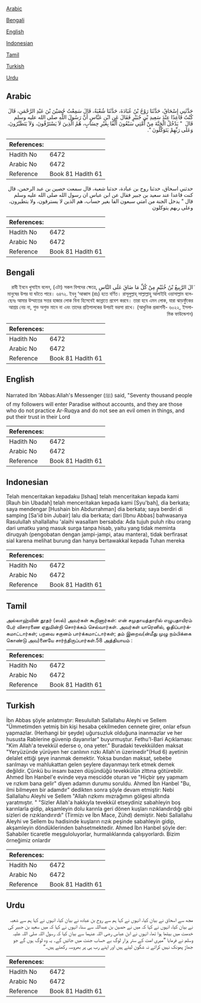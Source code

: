 [Arabic](#arabic)

[Bengali](#bengali)

[English](#english)

[Indonesian](#indonesian)

[Tamil](#tamil)

[Turkish](#turkish)

[Urdu](#urdu)

## Arabic


<div dir="rtl" lang="ar" style={{fontSize:'larger',backgroundColor:'#f8f9fa',padding:20}}>
حَدَّثَنِي إِسْحَاقُ، حَدَّثَنَا رَوْحُ بْنُ عُبَادَةَ، حَدَّثَنَا شُعْبَةُ، قَالَ سَمِعْتُ حُصَيْنَ بْنَ عَبْدِ الرَّحْمَنِ، قَالَ كُنْتُ قَاعِدًا عِنْدَ سَعِيدِ بْنِ جُبَيْرٍ فَقَالَ عَنِ ابْنِ عَبَّاسٍ أَنَّ رَسُولَ اللَّهِ صلى الله عليه وسلم قَالَ ‏ "‏ يَدْخُلُ الْجَنَّةَ مِنْ أُمَّتِي سَبْعُونَ أَلْفًا بِغَيْرِ حِسَابٍ، هُمُ الَّذِينَ لاَ يَسْتَرْقُونَ، وَلاَ يَتَطَيَّرُونَ، وَعَلَى رَبِّهِمْ يَتَوَكَّلُونَ ‏"‏‏.‏
</div>
<div style={{backgroundColor:'#f8f9fa',padding:20, marginBottom: 10}}><table> <thead> <tr> <th>References:</th> <th></th> </tr> </thead> <tbody><tr><td>Hadith No</td><td>6472</td></tr><tr><td>Arabic No</td><td>6472</td></tr><tr><td>Reference</td><td>Book 81 Hadith 61</td></tr></tbody></table></div>


<div dir="rtl" lang="ar" style={{fontSize:'larger',backgroundColor:'#f8f9fa',padding:20}}>
حدثني اسحاق، حدثنا روح بن عبادة، حدثنا شعبة، قال سمعت حصين بن عبد الرحمن، قال كنت قاعدا عند سعيد بن جبير فقال عن ابن عباس ان رسول الله صلى الله عليه وسلم قال " يدخل الجنة من امتي سبعون الفا بغير حساب، هم الذين لا يسترقون، ولا يتطيرون، وعلى ربهم يتوكلون
</div>
<div style={{backgroundColor:'#f8f9fa',padding:20, marginBottom: 10}}><table> <thead> <tr> <th>References:</th> <th></th> </tr> </thead> <tbody><tr><td>Hadith No</td><td>6472</td></tr><tr><td>Arabic No</td><td>6472</td></tr><tr><td>Reference</td><td>Book 81 Hadith 61</td></tr></tbody></table></div>

## Bengali


<div dir="rtl" lang="bn" style={{fontSize:'larger',backgroundColor:'#f8f9fa',padding:20}}>
َالَ الرَّبِيعُ بْنُ خُثَيْمٍ مِنْ كُلِّ مَا ضَاقَ عَلَى النَّاسِ রাবী ইবনে খুসাইম বলেন, (এটা) সকল বিপদের ক্ষেত্রে, মানুষের উপর যা ঘটতে পারে। ৬৪৭২. ইবনু ‘আব্বাস (রাঃ) হতে বর্ণিত। রাসূলুল্লাহ্ সাল্লাল্লাহু আলাইহি ওয়াসাল্লাম বলেছেনঃ আমার উম্মাতের সত্তর হাজার লোক বিনা হিসেবেই জান্নাতে প্রবেশ করবে। তারা হবে এমন লোক, যারা ঝাড়ফুঁকের আশ্রয় নেয় না, শুভ অশুভ মানে না এবং তাদের প্রতিপালকের উপরই ভরসা রাখে। (আধুনিক প্রকাশনী- ৬০২২, ইসলামিক ফাউন্ডেশন)
</div>
<div style={{backgroundColor:'#f8f9fa',padding:20, marginBottom: 10}}><table> <thead> <tr> <th>References:</th> <th></th> </tr> </thead> <tbody><tr><td>Hadith No</td><td>6472</td></tr><tr><td>Arabic No</td><td>6472</td></tr><tr><td>Reference</td><td>Book 81 Hadith 61</td></tr></tbody></table></div>

## English


<div dir="ltr" lang="en" style={{fontSize:'larger',backgroundColor:'#f8f9fa',padding:20}}>
Narrated Ibn 'Abbas:Allah's Messenger (ﷺ) said, "Seventy thousand people of my followers will enter Paradise without accounts, and they are those who do not practice Ar-Ruqya and do not see an evil omen in things, and put their trust in their Lord
</div>
<div style={{backgroundColor:'#f8f9fa',padding:20, marginBottom: 10}}><table> <thead> <tr> <th>References:</th> <th></th> </tr> </thead> <tbody><tr><td>Hadith No</td><td>6472</td></tr><tr><td>Arabic No</td><td>6472</td></tr><tr><td>Reference</td><td>Book 81 Hadith 61</td></tr></tbody></table></div>

## Indonesian


<div dir="ltr" lang="id" style={{fontSize:'larger',backgroundColor:'#f8f9fa',padding:20}}>
Telah menceritakan kepadaku [Ishaq] telah menceritakan kepada kami [Rauh bin Ubadah] telah menceritakan kepada kami [Syu'bah], dia berkata; saya mendengar [Hushain bin Abdurrahman] dia berkata; saya berdiri di samping [Sa'id bin Jubair] lalu dia berkata; dari [Ibnu Abbas] bahwasanya Rasulullah shallallahu 'alaihi wasallam bersabda: Ada tujuh puluh ribu orang dari umatku yang masuk surga tanpa hisab, yaitu yang tidak meminta diruqyah (pengobatan dengan jampi-jampi, atau mantera), tidak berfirasat sial karena melihat burung dan hanya bertawakkal kepada Tuhan mereka
</div>
<div style={{backgroundColor:'#f8f9fa',padding:20, marginBottom: 10}}><table> <thead> <tr> <th>References:</th> <th></th> </tr> </thead> <tbody><tr><td>Hadith No</td><td>6472</td></tr><tr><td>Arabic No</td><td>6472</td></tr><tr><td>Reference</td><td>Book 81 Hadith 61</td></tr></tbody></table></div>

## Tamil


<div dir="ltr" lang="ta" style={{fontSize:'larger',backgroundColor:'#f8f9fa',padding:20}}>
அல்லாஹ்வின் தூதர் (ஸல்) அவர்கள் கூறினார்கள்: என் சமுதாயத்தாரில் எழுபதாயிரம் பேர் விசாரணை ஏதுமின்றி சொர்க்கம் செல்வார்கள். அவர்கள் யாரெனில், ஓதிப்பார்க்கமாட்டார்கள்; பறவை சகுனம் பார்க்கமாட்டார்கள்; தம் இறைவ(ன்மீது முழு நம்பிக்கை கொண்டு அவ)னையே சார்ந்திருப்பார்கள்.58 அத்தியாயம் :
</div>
<div style={{backgroundColor:'#f8f9fa',padding:20, marginBottom: 10}}><table> <thead> <tr> <th>References:</th> <th></th> </tr> </thead> <tbody><tr><td>Hadith No</td><td>6472</td></tr><tr><td>Arabic No</td><td>6472</td></tr><tr><td>Reference</td><td>Book 81 Hadith 61</td></tr></tbody></table></div>

## Turkish


<div dir="ltr" lang="tr" style={{fontSize:'larger',backgroundColor:'#f8f9fa',padding:20}}>
İbn Abbas şöyle anlatmıştır: Resulullah Sallallahu Aleyhi ve Sellem "Ümmetimden yetmiş bin kişi hesaba çekilmeden cennete girer, onlar efsun yapmazlar. (Herhangi bir şeyde) uğursuzluk olduğuna inanmazlar ve her hususta Rablerine güvenip dayanırlar" buyurmuştur. Fethu'l-Bari Açıklaması: "Kim Allah'a tevekkül ederse o, ona yeter." Buradaki tevekkülden maksat "Yeryüzünde yürüyen her canlının rızkı Allah'ın üzerinedir"(Hud 6) ayetinin delalet ettiği şeye inanmak demektir. Yoksa bundan maksat, sebebe sarılmayı ve mahlukattan gelen şeylere dayanmayı terk etmek demek değildir. Çünkü bu insanı bazen düşündüğü tevekkülün zlttına götürebilir. Ahmed İbn Hanbel'e evinde veya mescidde oturan ve "Hiçbir şey yapmam ve rızkım bana gelir" diyen adamın durumu soruldu. Ahmed İbn Hanbel "Bu, ilmi bilmeyen bir adamdır" dedikten sonra şöyle devam etmiştir: Nebi Sallallahu Aleyhi ve Sellem "Allah rızkımı mızrağımın gölgesi altında yaratmıştır. " "Sizler Allah'a hakkıyla tevekkül etseydiniz sabahleyin boş karınlarla gidip, akşamleyin dolu karınla geri dönen kuşları rızıklandırdığı gibi sizleri de rızıklandırırdı" (Tirmizı ve İbn Mace, Zühd) demiştir. Nebi Sallallahu Aleyhi ve Sellem bu hadisinde kuşların rızık peşinde sabahleyin gidip, akşamleyin döndüklerinden bahsetmektedir. Ahmed İbn Hanbel şöyle der: Sahabiler ticaretle meşguloluyorlar, hurmalıklarında çalışıyorlardı. Bizim örneğimiz onlardır
</div>
<div style={{backgroundColor:'#f8f9fa',padding:20, marginBottom: 10}}><table> <thead> <tr> <th>References:</th> <th></th> </tr> </thead> <tbody><tr><td>Hadith No</td><td>6472</td></tr><tr><td>Arabic No</td><td>6472</td></tr><tr><td>Reference</td><td>Book 81 Hadith 61</td></tr></tbody></table></div>

## Urdu


<div dir="rtl" lang="ur" style={{fontSize:'larger',backgroundColor:'#f8f9fa',padding:20}}>
مجھ سے اسحاق نے بیان کیا، انہوں نے کہا ہم سے روح بن عبادہ نے بیان کیا، انہوں نے کہا ہم سے شعبہ نے بیان کیا، انہوں نے کہا کہ میں نے حصین بن عبداللہ سے سنا، انہوں نے کہا کہ میں سعید بن جبیر کی خدمت میں بیٹھا ہوا تھا، انہوں نے ابن عباس رضی اللہ عنہما سے بیان کیا کہ رسول اللہ صلی اللہ علیہ وسلم نے فرمایا ”میری امت کے ستر ہزار لوگ بے حساب جنت میں جائیں گے۔ یہ وہ لوگ ہوں گے جو جھاڑ پھونک نہیں کراتے نہ شگون لیتے ہیں اور اپنے رب ہی پر بھروسہ رکھتے ہیں۔“
</div>
<div style={{backgroundColor:'#f8f9fa',padding:20, marginBottom: 10}}><table> <thead> <tr> <th>References:</th> <th></th> </tr> </thead> <tbody><tr><td>Hadith No</td><td>6472</td></tr><tr><td>Arabic No</td><td>6472</td></tr><tr><td>Reference</td><td>Book 81 Hadith 61</td></tr></tbody></table></div>